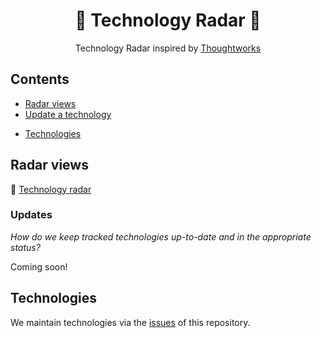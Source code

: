 <div align="center">
	<!--img width="500" height="350" src="images/logo.svg" alt="Building Blocks"-->
	<h1>📡 Technology Radar 🎯</h1>
    <p>Technology Radar inspired by <a href="https://radar.thoughtworks.com">Thoughtworks</a></p>
</div>

<!-- toc -->

## Contents

- [Radar views](#Radar-views)
- [Update a technology](#Updates)
<!-- generated index -->
- [Technologies](#Technologies)
<!-- generated index end -->

<!-- tocstop -->

## Radar views
📡 [Technology radar][tech radar]

### Updates

*How do we keep tracked technologies up-to-date and in the appropriate status?*

Coming soon!

## Technologies

We maintain technologies via the [issues][issues page] of this repository.

<!-- generated list -->

<!-- generated list end -->

[tech radar]: https://radar.thoughtworks.com/
[issues page]: https://github.com/timperman/radar/issues
[new issue]: https://github.com/timperman/radar/issues/new/choose
